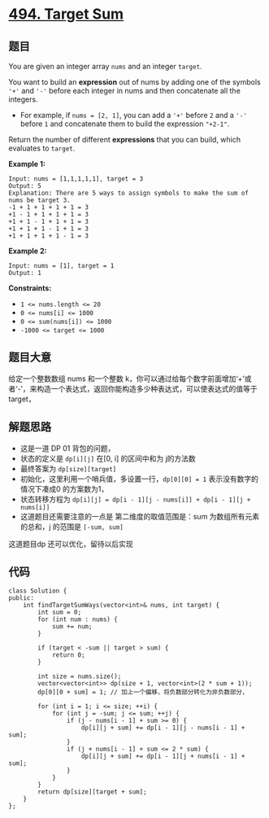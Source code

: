 # [494. Target Sum](https://leetcode.com/problems/target-sum/)

## 题目

You are given an integer array `nums` and an integer `target`.

You want to build an **expression** out of nums by adding one of the symbols `'+'` and `'-'` before each integer in nums and then concatenate all the integers.

- For example, if `nums = [2, 1]`, you can add a `'+'` before `2` and a `'-'` before `1` and concatenate them to build the expression `"+2-1"`.

Return the number of different **expressions** that you can build, which evaluates to `target`.

 

**Example 1:**

```
Input: nums = [1,1,1,1,1], target = 3
Output: 5
Explanation: There are 5 ways to assign symbols to make the sum of nums be target 3.
-1 + 1 + 1 + 1 + 1 = 3
+1 - 1 + 1 + 1 + 1 = 3
+1 + 1 - 1 + 1 + 1 = 3
+1 + 1 + 1 - 1 + 1 = 3
+1 + 1 + 1 + 1 - 1 = 3
```

**Example 2:**

```
Input: nums = [1], target = 1
Output: 1
```

 

**Constraints:**

- `1 <= nums.length <= 20`
- `0 <= nums[i] <= 1000`
- `0 <= sum(nums[i]) <= 1000`
- `-1000 <= target <= 1000`

## 题目大意

给定一个整数数组 nums 和一个整数 k，你可以通过给每个数字前面增加‘+’或者‘-’，来构造一个表达式，返回你能构造多少种表达式，可以使表达式的值等于 target，

## 解题思路

* 这是一道 DP 01 背包的问题，
* 状态的定义是 `dp[i][j]` 在[0, i] 的区间中和为 j的方法数
* 最终答案为 `dp[size][target]`
* 初始化，这里利用一个哨兵值，多设置一行，`dp[0][0] = 1` 表示没有数字的情况下凑成0 的方案数为1，
* 状态转移方程为 `dp[i][j] = dp[i - 1][j - nums[i]] + dp[i - 1][j + nums[i]]`
* 这道题目还需要注意的一点是 第二维度的取值范围是：sum 为数组所有元素的总和，j 的范围是 `[-sum, sum]`



这道题目dp 还可以优化，留待以后实现

## 代码

`````
class Solution {
public:
    int findTargetSumWays(vector<int>& nums, int target) {
        int sum = 0;
        for (int num : nums) {
            sum += num;
        }
        
        if (target < -sum || target > sum) {
            return 0;
        }
        
        int size = nums.size();
        vector<vector<int>> dp(size + 1, vector<int>(2 * sum + 1));
        dp[0][0 + sum] = 1;	// 加上一个偏移，将负数部分转化为非负数部分，
        
        for (int i = 1; i <= size; ++i) {
            for (int j = -sum; j <= sum; ++j) {
                if (j - nums[i - 1] + sum >= 0) {
                    dp[i][j + sum] += dp[i - 1][j - nums[i - 1] + sum];
                }
                if (j + nums[i - 1] + sum <= 2 * sum) {
                    dp[i][j + sum] += dp[i - 1][j + nums[i - 1] + sum];
                }
            }
        }
        return dp[size][target + sum];
    }
};
`````

